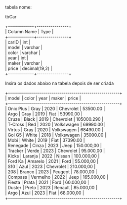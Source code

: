 tabela nome:  

tbCar

+-------------+----------------+ <br/>
| Column Name | Type           | <br/>
+-------------+----------------+ <br/>
| carID       |        int     | <br/>
| model       |     varchar    | <br/>
| color       |     varchar    | <br/>
| year        |        int     | <br/>
| maker       |     varchar    | <br/>
| price       | decimal(19,2)  | <br/>
+-------------+----------------+ <br/>

Insira os dados abaixo na tabela depois de ser criada <br/>

+--------------------------------------------------------+ <br/>
|   model    | color    | year |     maker  |  price     | <br/>
+--------------------------------------------------------+ <br/>
| Onix Plus  | Gray     | 2020 | Chevrolet  | 53500.00   | <br/>
| Argo       | Gray     | 2019 | Fiat       | 53990.00   | <br/>
| Cruze      | Black    | 2019 | Chevrolet  | 105000.290 | <br/>
| T-Cross    | Red      | 2020 | Volkswagen | 69990.00   | <br/>
| Virtus     | Gray     | 2020 | Volkswagen | 68490.00   | <br/>
| Gol G5     | White    | 2018 | Volkswagen | 35000.00   | <br/>
| Mobi       | White    | 2019 | Fiat       | 37390.00   | <br/>
| Renegade	 | Cinza	| 2023 | Jeep	    | 150.000,00 | <br/>
| Tracker	 | Verde	| 2023 | Chevrolet	| 95.000,00  | <br/>
| Kicks	     | Laranja	| 2022 | Nissan	    | 100.000,00 | <br/>
| Ford Ka	 | Amarelo	| 2021 | Ford	    | 55.000,00  | <br/>
| S10	     | Azul 	| 2023 | Chevrolet	| 210.000,00 | <br/>
| 208	     | Branco	| 2023 | Peugeot	| 78.000,00  | <br/>
| Compass	 | Vermelho	| 2022 | Jeep	    | 165.000,00 | <br/>
| Fiesta	 | Prata	| 2021 | Ford	    | 60.000,00  | <br/>
| Duster	 | Preto	| 2023 | Renault	| 85.000,00  | <br/>
| Argo	     | Azul 	| 2023 | Fiat	    | 68.000,00  | <br/>
+--------------------------------------------------------+ <br/>